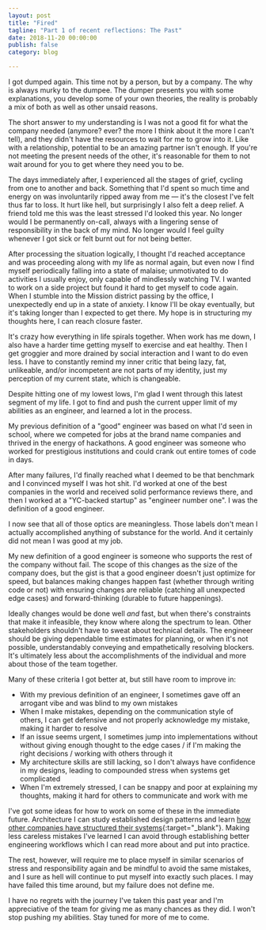 ```yaml
---
layout: post
title: "Fired"
tagline: "Part 1 of recent reflections: The Past"
date: 2018-11-20 00:00:00
publish: false
category: blog

---
```


I got dumped again. This time not by a person, but by a company. The why is 
always murky to the dumpee. The dumper presents you with some explanations, you 
develop some of your own theories, the reality is probably a mix of both as well 
as other unsaid reasons.

The short answer to my understanding is I was not a good fit for what the 
company needed (anymore? ever? the more I think about it the more I can't tell), 
and they didn't have the resources to wait for me to grow into it. Like with a 
relationship, potential to be an amazing partner isn't enough. If you're not 
meeting the present needs of the other, it's reasonable for them to
not wait around for you to get where they need you to be.

The days immediately after, I experienced all the stages of grief, cycling from 
one to another and back. Something that I'd spent so much time and energy on was 
involuntarily ripped away from me &mdash; it's the closest I've felt thus far to 
loss. It hurt like hell, but surprisingly I also felt a deep relief. A friend 
told me this was the least stressed I'd looked this year. No longer would I be 
permanently on-call, always with a lingering sense of responsibility in the back 
of my mind. No longer would I feel guilty whenever I got sick or felt burnt out 
for not being better.

After processing the situation logically, I thought I'd reached acceptance and 
was proceeding along with my life as normal again, but even now I find myself 
periodically falling into a state of malaise; unmotivated to do activities I 
usually enjoy, only capable of mindlessly watching TV. I wanted to work on a 
side project but found it hard to get myself to code again. When I stumble into 
the Mission district passing by the office, I unexpectedly end up in a state of 
anxiety. I know I'll be okay eventually, but it's taking longer than I expected 
to get there. My hope is in structuring my thoughts here, I can reach closure 
faster.

It's crazy how everything in life spirals together. When work has me down, I 
also have a harder time getting myself to exercise and eat healthy. Then I get 
groggier and more drained by social interaction and I want to do even less. I 
have to constantly remind my inner critic that being lazy, fat, unlikeable, 
and/or incompetent are not parts of my identity, just my perception of my 
current state, which is changeable.

Despite hitting one of my lowest lows, I'm glad I went through this latest 
segment of my life. I got to find and push the current upper limit of my 
abilities as an engineer, and learned a lot in the process.

My previous definition of a "good" engineer was based on what I'd seen in 
school, where we competed for jobs at the brand name companies and thrived in 
the energy of hackathons. A good engineer was someone who worked for prestigious 
institutions and could crank out entire tomes of code in days.

After many failures, I'd finally reached what I deemed to be that benchmark and 
I convinced myself I was hot shit. I'd worked at one of the best companies in 
the world and received solid performance reviews there, and then I worked at a 
"YC-backed startup" as "engineer number one". I was the definition of a good 
engineer.

I now see that all of those optics are meaningless. Those labels don't mean I 
actually accomplished anything of substance for the world. And it certainly did 
not mean I was good at my job.

My new definition of a good engineer is someone who supports the rest of the 
company without fail. The scope of this changes as the size of the company does, 
but the gist is that a good engineer doesn't just optimize for speed, but 
balances making changes happen fast (whether through writing code or not) with 
ensuring changes are reliable (catching all unexpected edge cases) and 
forward-thinking (durable to future happenings).

Ideally changes would be done well _and_ fast, but when there's constraints that 
make it infeasible, they know where along the spectrum to lean. Other 
stakeholders shouldn't have to sweat about technical details. The engineer 
should be giving dependable time estimates for planning, or when it's not 
possible, understandably conveying and empathetically resolving blockers. It's 
ultimately less about the accomplishments of the individual and more about those 
of the team together.

Many of these criteria I got better at, but still have room to improve in:
- With my previous definition of an engineer, I sometimes gave off an arrogant 
  vibe and was blind to my own mistakes
- When I make mistakes, depending on the communication style of others, I can 
  get defensive and not properly acknowledge my mistake, making it harder to 
  resolve
- If an issue seems urgent, I sometimes jump into implementations without 
  without giving enough thought to the edge cases / if I'm making the right 
  decisions / working with others through it
- My architecture skills are still lacking, so I don't always have confidence in 
  my designs, leading to compounded stress when systems get complicated
- When I'm extremely stressed, I can be snappy and poor at explaining my 
  thoughts, making it hard for others to communicate and work with me

I've got some ideas for how to work on some of these in the immediate future. 
Architecture I can study established design patterns and learn [how other 
companies have structured their 
systems](https://stackshare.io/stacks){:target="_blank"}. Making less careless 
mistakes I've learned I can avoid through establishing better engineering 
workflows which I can read more about and put into practice.

The rest, however, will require me to place myself in similar scenarios of 
stress and responsibility again and be mindful to avoid the same mistakes, and I 
sure as hell will continue to put myself into exactly such places. I may have 
failed this time around, but my failure does not define me.

I have no regrets with the journey I've taken this past year and I'm 
appreciative of the team for giving me as many chances as they did. I won't stop 
pushing my abilities. Stay tuned for more of me to come.
